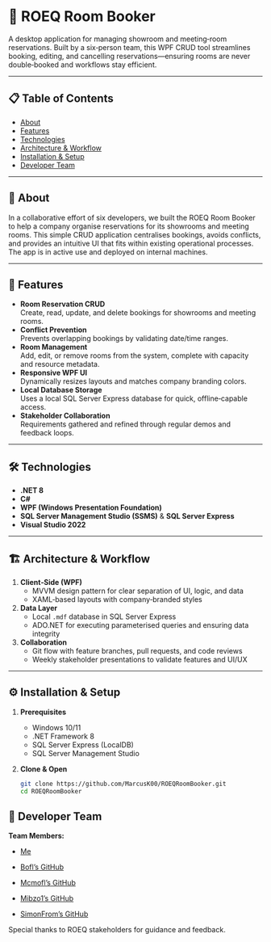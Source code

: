 # 🏢 ROEQ Room Booker

A desktop application for managing showroom and meeting‐room reservations. Built by a six‑person team, this WPF CRUD tool streamlines booking, editing, and cancelling reservations—ensuring rooms are never double‑booked and workflows stay efficient.

---

## 📋 Table of Contents
- [About](#about)  
- [Features](#features)  
- [Technologies](#technologies)  
- [Architecture & Workflow](#architecture--workflow)  
- [Installation & Setup](#installation--setup)  
- [Developer Team](#developer-team)  
---

## 🧠 About

In a collaborative effort of six developers, we built the ROEQ Room Booker to help a company organise reservations for its showrooms and meeting rooms. This simple CRUD application centralises bookings, avoids conflicts, and provides an intuitive UI that fits within existing operational processes. The app is in active use and deployed on internal machines.

---

## 🚀 Features

- **Room Reservation CRUD**  
  Create, read, update, and delete bookings for showrooms and meeting rooms.  
- **Conflict Prevention**  
  Prevents overlapping bookings by validating date/time ranges.  
- **Room Management**  
  Add, edit, or remove rooms from the system, complete with capacity and resource metadata.  
- **Responsive WPF UI**  
  Dynamically resizes layouts and matches company branding colors.  
- **Local Database Storage**  
  Uses a local SQL Server Express database for quick, offline‑capable access.  
- **Stakeholder Collaboration**  
  Requirements gathered and refined through regular demos and feedback loops.

---

## 🛠️ Technologies

- **.NET 8**  
- **C#**  
- **WPF (Windows Presentation Foundation)**  
- **SQL Server Management Studio (SSMS)** & **SQL Server Express**  
- **Visual Studio 2022**  

---

## 🏗️ Architecture & Workflow

1. **Client‑Side (WPF)**  
   - MVVM design pattern for clear separation of UI, logic, and data  
   - XAML‑based layouts with company‑branded styles  
2. **Data Layer**  
   - Local `.mdf` database in SQL Server Express  
   - ADO.NET for executing parameterised queries and ensuring data integrity  
3. **Collaboration**  
   - Git flow with feature branches, pull requests, and code reviews  
   - Weekly stakeholder presentations to validate features and UI/UX  

---

## ⚙️ Installation & Setup

1. **Prerequisites**  
   - Windows 10/11  
   - .NET Framework 8  
   - SQL Server Express (LocalDB)  
   - SQL Server Management Studio  

2. **Clone & Open**  
   ```bash
   git clone https://github.com/MarcusK00/ROEQRoomBooker.git
   cd ROEQRoomBooker

## 👤 Developer Team
**Team Members:**
- [Me](https://github.com/MarcusK00)
  
- [Bofl’s GitHub](https://github.com/bofl)

- [Mcmofl’s GitHub](https://github.com/Mcmofl)

- [Mibzo1’s GitHub](https://github.com/mibzo1)

- [SimonFrom’s GitHub](https://github.com/simonfrom)


Special thanks to ROEQ stakeholders for guidance and feedback.
